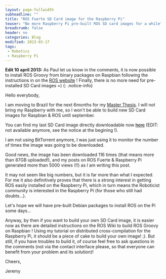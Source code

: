```yaml
---
layout: page-fullwidth
subheadline: ""
title: "ROS Fuerte SD Card image for the Raspberry Pi"
teaser: "No more Raspberry Pi pre-built ROS SD card images for a while"
breadcrumb: false
header: no
categories: Blog
modified: 2013-03-17
tags:
 - Robotics
 - Raspberry Pi
---
```

**Edit 10 april 2013:** As Paul let us know in the comments, it is now possible to install ROS Groovy from binary packages on Raspbian following the instructions in on the [ROS website](http://www.ros.org/wiki/groovy/Installation/Raspbian) ! Finally, there is no more need for pre-installed SD Card images =)
{: .notice-info}

Hello everybody,

I am moving to Brazil for the next 6months for my [Master Thesis](https://github.com/nicolaje/reliable-slam). I will not bring my Raspberry with me, so I won't be able to build new SD Card images for Raspbian & ROS until september.

You can find my last SD Card image directly downloadable now [<s>here</s>]() (EDIT: not available anymore, see the notice at the begining !).

I am not using BitTorrent anymore, I was just using it to monitor the number of times the image was going to be downloaded.

Good news, the image has been downloaded 116 times (that means more than 87GB uploaded!), and my posts on ROS Fuerte & Raspberry Pi generated more than 5000 views (!!) as I am writing this post.

It may not seem like big numbers, but it is far more than what I expected. For me it also definitively proves that there is a strong interest in getting ROS easily installed on the Raspberry Pi, which in turn means the Roboticist community is interested in the Raspberry Pi (for those who still had doubts...).

Let's hope we will have pre-built Debian packages to install ROS on the Pi some days...

Anyway, by then if you want to build your own SD Card image, it is easier now as there are detailed instructions on the ROS Wiki to build ROS Groovy on Raspbian ! Using my tutorial on distributed cross-compilation for the Raspberry Pi, it should be a piece of cake to build your own image! ;). But still, if you have troubles to build it, of course feel free to ask questions in the comments (not via the contact interface please, so that everyone can benefit  from your problem and its solution)!

Cheers,

Jeremy
